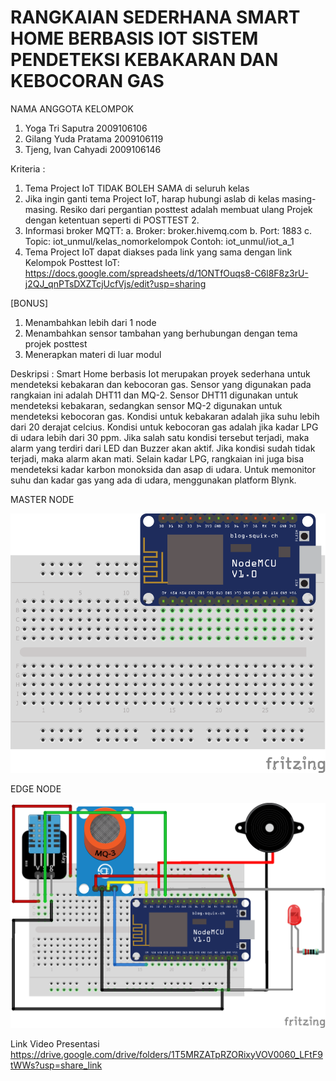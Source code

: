 # RANGKAIAN SEDERHANA SMART HOME BERBASIS IOT SISTEM PENDETEKSI KEBAKARAN DAN KEBOCORAN GAS

NAMA ANGGOTA KELOMPOK 
1. Yoga Tri Saputra 2009106106
2. Gilang Yuda Pratama 2009106119
3. Tjeng, Ivan Cahyadi 2009106146

Kriteria :
1. Tema Project IoT TIDAK BOLEH SAMA di seluruh kelas
2. Jika ingin ganti tema Project IoT, harap hubungi aslab di kelas masing-masing.
Resiko dari pergantian posttest adalah membuat ulang Projek dengan ketentuan seperti di POSTTEST 2.
3. Informasi broker MQTT:
    a. Broker: broker.hivemq.com
    b. Port: 1883
    c. Topic: iot_unmul/kelas_nomorkelompok
        Contoh:  iot_unmul/iot_a_1
4. Tema Project IoT dapat diakses pada link yang sama dengan link Kelompok Posttest IoT:
https://docs.google.com/spreadsheets/d/1ONTfOuqs8-C6l8F8z3rU-j2QJ_qnPTsDXZTcjUcfVjs/edit?usp=sharing


[BONUS]
1. Menambahkan lebih dari 1 node
2. Menambahkan sensor tambahan yang berhubungan dengan tema projek posttest
3. Menerapkan materi di luar modul

Deskripsi :
Smart Home berbasis Iot merupakan proyek sederhana untuk mendeteksi kebakaran dan kebocoran gas. Sensor yang digunakan pada rangkaian ini adalah DHT11 dan MQ-2. Sensor DHT11 digunakan untuk mendeteksi kebakaran, sedangkan sensor MQ-2 digunakan untuk mendeteksi kebocoran gas. Kondisi untuk kebakaran adalah jika suhu lebih dari 20 derajat celcius. Kondisi untuk kebocoran gas adalah jika kadar LPG di udara lebih dari 30 ppm. Jika salah satu kondisi tersebut terjadi, maka alarm yang terdiri dari LED dan Buzzer akan aktif. Jika kondisi sudah tidak terjadi, maka alarm akan mati. Selain kadar LPG, rangkaian ini juga bisa mendeteksi kadar karbon monoksida dan asap di udara. Untuk memonitor suhu dan kadar gas yang ada di udara, menggunakan platform Blynk.


MASTER NODE
<p>
<img src="https://github.com/gil037/posttest3-praktikum-iot-unmul/blob/main/gambar%20board/master_Node.png">
    
EDGE NODE
<p>
<img src="https://github.com/gil037/posttest3-praktikum-iot-unmul/blob/main/gambar%20board/edge_node.png">


Link Video Presentasi https://drive.google.com/drive/folders/1T5MRZATpRZORixyVOV0060_LFtF9tWWs?usp=share_link
